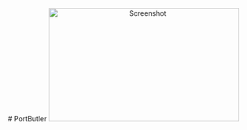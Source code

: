 <center>
# PortButler

<img width="387.5px" height="230px" alt="Screenshot" src="https://github.com/albinekb/PortButler/raw/master/.github/preview.png">
</center>
